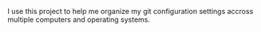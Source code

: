 I use this project to help me organize my git configuration settings accross multiple computers and operating systems.
